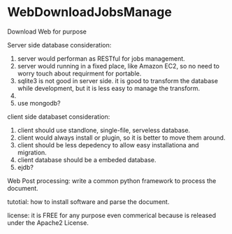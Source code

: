 WebDownloadJobsManage
=====================

Download Web for purpose





Server side database consideration:
1. server would performan as RESTful for jobs management. 
2. server would running in a fixed place, like Amazon EC2, so no need to worry touch about requirment for portable. 
3. sqlite3 is not good in server side. it is good to transform the database while development, but it is less easy to manage the transform. 
4. 
3. use mongodb?

client side databaset consideration:
1. client should use standlone, single-file, serveless database. 
2. client would always install or plugin, so it is better to move them around. 
3. client should be less depedency to allow easy installationa and migration. 
4. client database should be a embeded database.
5. ejdb? 


Web Post processing:
write a common python framework to process the document. 


tutotial:
how to install software and parse the document. 



license: it is FREE for any purpose even commerical because is released under the Apache2 License. 

